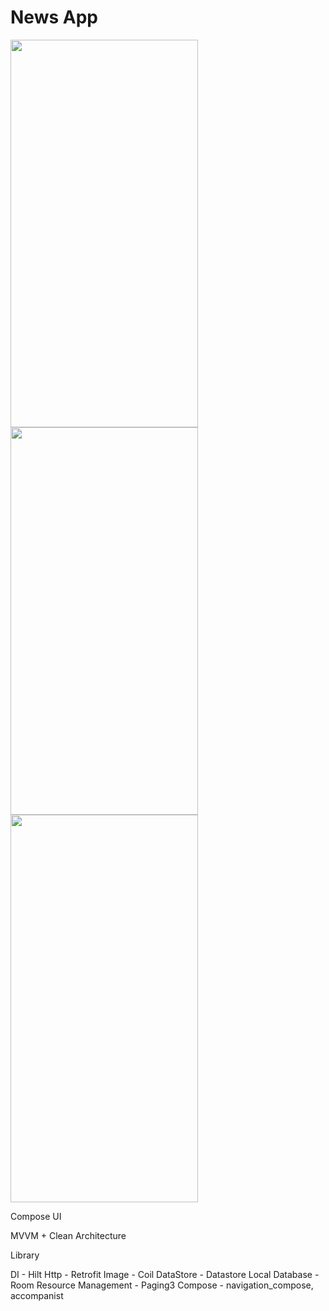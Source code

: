 # News App

<img src="https://github.com/pardessuccess/NewsApp/assets/30859374/257f8493-45e3-4778-b655-46be5013093f" width="300" height="620"/>
<img src="https://github.com/pardessuccess/NewsApp/assets/30859374/90bd978e-3c2d-4714-8284-2aa8ef7bd8e4" width="300" height="620"/>
<img src="https://github.com/pardessuccess/NewsApp/assets/30859374/254ffc0d-985e-4d5b-a19f-648e0da36101" width="300" height="620"/>

<br/>

Compose UI

MVVM + Clean Architecture

Library

DI - Hilt
Http - Retrofit
Image - Coil
DataStore - Datastore
Local Database - Room
Resource Management - Paging3
Compose - navigation_compose, accompanist
